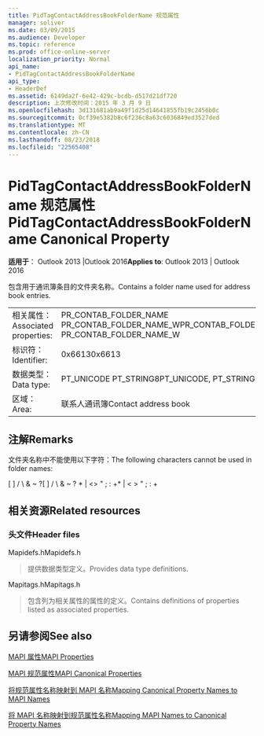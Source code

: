 ```yaml
---
title: PidTagContactAddressBookFolderName 规范属性
manager: soliver
ms.date: 03/09/2015
ms.audience: Developer
ms.topic: reference
ms.prod: office-online-server
localization_priority: Normal
api_name:
- PidTagContactAddressBookFolderName
api_type:
- HeaderDef
ms.assetid: 6149da2f-6e42-429c-bcdb-d517d21df720
description: 上次修改时间：2015 年 3 月 9 日
ms.openlocfilehash: 3d131681ab9a49f1d25d14641855fb19c2456b0c
ms.sourcegitcommit: 0cf39e5382b8c6f236c8a63c6036849ed3527ded
ms.translationtype: MT
ms.contentlocale: zh-CN
ms.lasthandoff: 08/23/2018
ms.locfileid: "22565408"
---
```

# <a name="pidtagcontactaddressbookfoldername-canonical-property"></a><span data-ttu-id="f7ed9-103">PidTagContactAddressBookFolderName 规范属性</span><span class="sxs-lookup"><span data-stu-id="f7ed9-103">PidTagContactAddressBookFolderName Canonical Property</span></span>

  
  
<span data-ttu-id="f7ed9-104">**适用于**： Outlook 2013 |Outlook 2016</span><span class="sxs-lookup"><span data-stu-id="f7ed9-104">**Applies to**: Outlook 2013 | Outlook 2016</span></span> 
  
<span data-ttu-id="f7ed9-105">包含用于通讯簿条目的文件夹名称。</span><span class="sxs-lookup"><span data-stu-id="f7ed9-105">Contains a folder name used for address book entries.</span></span>
  
|||
|:-----|:-----|
|<span data-ttu-id="f7ed9-106">相关属性：</span><span class="sxs-lookup"><span data-stu-id="f7ed9-106">Associated properties:</span></span>  <br/> |<span data-ttu-id="f7ed9-107">PR_CONTAB_FOLDER_NAME PR_CONTAB_FOLDER_NAME_W</span><span class="sxs-lookup"><span data-stu-id="f7ed9-107">PR_CONTAB_FOLDER_NAME, PR_CONTAB_FOLDER_NAME_W</span></span>  <br/> |
|<span data-ttu-id="f7ed9-108">标识符：</span><span class="sxs-lookup"><span data-stu-id="f7ed9-108">Identifier:</span></span>  <br/> |<span data-ttu-id="f7ed9-109">0x6613</span><span class="sxs-lookup"><span data-stu-id="f7ed9-109">0x6613</span></span>  <br/> |
|<span data-ttu-id="f7ed9-110">数据类型：</span><span class="sxs-lookup"><span data-stu-id="f7ed9-110">Data type:</span></span>  <br/> |<span data-ttu-id="f7ed9-111">PT_UNICODE PT_STRING8</span><span class="sxs-lookup"><span data-stu-id="f7ed9-111">PT_UNICODE, PT_STRING8</span></span>  <br/> |
|<span data-ttu-id="f7ed9-112">区域：</span><span class="sxs-lookup"><span data-stu-id="f7ed9-112">Area:</span></span>  <br/> |<span data-ttu-id="f7ed9-113">联系人通讯簿</span><span class="sxs-lookup"><span data-stu-id="f7ed9-113">Contact address book</span></span>  <br/> |
   
## <a name="remarks"></a><span data-ttu-id="f7ed9-114">注解</span><span class="sxs-lookup"><span data-stu-id="f7ed9-114">Remarks</span></span>

<span data-ttu-id="f7ed9-115">文件夹名称中不能使用以下字符：</span><span class="sxs-lookup"><span data-stu-id="f7ed9-115">The following characters cannot be used in folder names:</span></span>
  
<span data-ttu-id="f7ed9-116">[ ] / \ &amp; ~ ?</span><span class="sxs-lookup"><span data-stu-id="f7ed9-116">[ ] / \ &amp; ~ ?</span></span> <span data-ttu-id="f7ed9-117">\* | \<\> " ; : +</span><span class="sxs-lookup"><span data-stu-id="f7ed9-117">\* | \< \> " ; : +</span></span>
  
## <a name="related-resources"></a><span data-ttu-id="f7ed9-118">相关资源</span><span class="sxs-lookup"><span data-stu-id="f7ed9-118">Related resources</span></span>

### <a name="header-files"></a><span data-ttu-id="f7ed9-119">头文件</span><span class="sxs-lookup"><span data-stu-id="f7ed9-119">Header files</span></span>

<span data-ttu-id="f7ed9-120">Mapidefs.h</span><span class="sxs-lookup"><span data-stu-id="f7ed9-120">Mapidefs.h</span></span>
  
> <span data-ttu-id="f7ed9-121">提供数据类型定义。</span><span class="sxs-lookup"><span data-stu-id="f7ed9-121">Provides data type definitions.</span></span>
    
<span data-ttu-id="f7ed9-122">Mapitags.h</span><span class="sxs-lookup"><span data-stu-id="f7ed9-122">Mapitags.h</span></span>
  
> <span data-ttu-id="f7ed9-123">包含列为相关属性的属性的定义。</span><span class="sxs-lookup"><span data-stu-id="f7ed9-123">Contains definitions of properties listed as associated properties.</span></span>
    
## <a name="see-also"></a><span data-ttu-id="f7ed9-124">另请参阅</span><span class="sxs-lookup"><span data-stu-id="f7ed9-124">See also</span></span>



[<span data-ttu-id="f7ed9-125">MAPI 属性</span><span class="sxs-lookup"><span data-stu-id="f7ed9-125">MAPI Properties</span></span>](mapi-properties.md)
  
[<span data-ttu-id="f7ed9-126">MAPI 规范属性</span><span class="sxs-lookup"><span data-stu-id="f7ed9-126">MAPI Canonical Properties</span></span>](mapi-canonical-properties.md)
  
[<span data-ttu-id="f7ed9-127">将规范属性名称映射到 MAPI 名称</span><span class="sxs-lookup"><span data-stu-id="f7ed9-127">Mapping Canonical Property Names to MAPI Names</span></span>](mapping-canonical-property-names-to-mapi-names.md)
  
[<span data-ttu-id="f7ed9-128">将 MAPI 名称映射到规范属性名称</span><span class="sxs-lookup"><span data-stu-id="f7ed9-128">Mapping MAPI Names to Canonical Property Names</span></span>](mapping-mapi-names-to-canonical-property-names.md)

